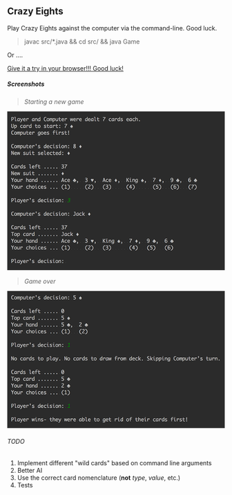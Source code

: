 ## Crazy Eights

Play Crazy Eights against the computer via the command-line. Good luck.

> javac src/*.java && cd src/ && java Game

Or ....

[Give it a try in your browser!!! Good luck!](https://crazy-eights-java.mykisscool.repl.run)

##### Screenshots

> *Starting a new game*

![Screenshot 1](/screenshots/screen1.png?raw=true "Starting a new game")

> *Game over*

![Screenshot 2](/screenshots/screen2.png?raw=true "Game over")

###### TODO

1. Implement different "wild cards" based on command line arguments
2. Better AI
3. Use the correct card nomenclature (**not** *type*, *value*, etc.)
4. Tests
